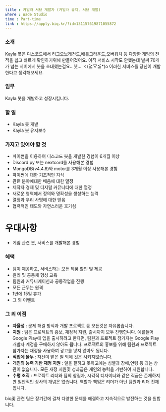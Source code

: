 ```yaml
---
title : 카일라 서브 개발자 (카일라 유지, 서브 개발)
where : Wade Studio
time : Part-time
link : https://apply.biq.kr/?id=131157619871055872
---
```

### 소개
Kayla 봇은 디스코드에서 리그오브레전드,배틀그라운드,오버워치 등 다양한 게임의 전적을 쉽고 빠르게 확인하기위해 만들어졌어요. 아직 서비스 시작도 안했는데 벌써 70개가 넘는 서버에서 봇을 초대했는걸요.. 헷... ヾ(≧▽≦*)o 
이러한 서비스를 당신이 개발한다고 생각해보세요.

### 임무
Kayla 봇을 개발하고 성장시킵니다.

### 할 일
- Kayla 봇 개발
- Kayla 봇 유지보수

### 가지고 있어야 할 것
- 파이썬을 이용하여 디스코드 봇을 개발한 경험이 6개월 이상
- Discord.py 또는 nextcord를 사용해본 경험
- MongoDB(v4.4.8)와 motor를 3개월 이상 사용해본 경험
- 파이썬에 대한 기초적인 지식
- 관련 분야에대한 배움에 대한 열정
- 제작자 경제 및 디지털 커뮤니티에 대한 열정
- 새로운 영역에서 정의와 명확성을 생성하는 능력
- 열정과 우리 사명에 대한 믿음
- 협력적인 태도와 자연스러운 호기심

# 우대사항
- 게임 관련 봇, 서비스를 개발해본 경험


### 혜택
- 팀이 제공하고, 서비스하는 모든 제품 할인 및 제공
- 윤리 및 공동체 형성 교육
- 팀원과 커뮤니케이션과 공동작업을 진행
- 모든 근무는 원격
- 1년에 15일 휴가
- 그 외 이벤트

### 그 외 이점
- **자율성** : 문제 해결 방식과 개발 프로젝트 등 모든것은 자유롭습니다.
- **지원** : 팀은 프로젝트의 홍보, 재정적 지원, 출시까지 모두 진행합니다. 예를들어 Google Play에 앱을 출시하려고 한다면, 팀원과 프로젝트 참가자는 Google Play 개발자 계정을 구매하지 않아도 됩니다. 프로젝트의 홍보를 위해 팀원과 프로젝트 참가자는 재정을 사용하여 광고를 넣지 않아도 됩니다.
- **직업에 몰두** : 자신이 맡은 일 외에 것은 시키지않습니다.
- **개인의 능력 기반 재정 지원** : 일을 잘하고 못하고에는 성별과 장애,연령 등 과는 상관이 없습니다. 모든 재정 지원및 성과급은 개인의 능력을 기반하여 지원합니다.
- **수평 조직** : 프로젝트 리더와 팀의 창립자, 시각적 디자이너와 같은 직급은 존재하지만 일반적인 상사의 개념은 없습니다. 역할과 책임은 리더가 아닌 팀원과 리더 전체입니다.

biq및 관련 팀은 장기간에 걸쳐 다양한 문제를 해결하고 지속적으로 발전하는 것을 원합니다.
